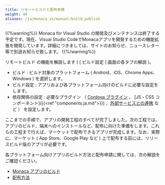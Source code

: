 ```yaml
---
title: リモートビルドと配布申請
weight: 40
aliases: /ja/monaca_vs/manual/build_publish
---
```


{{%warning%}}
Monaca for Visual Studio
の開発及びメンテナンスは終了する予定です。現在、Visual Studio
CodeでMonacaアプリを開発するための機能拡張を開発しています。詳細につきましては、サイトのお知らせ、ニュースレター等で別途お知らせ致します。
{{%/warning%}}

リモートビルド の機能を解説します ( \[ ビルド設定 \] 画面の各タブの解説 )。

-   ビルド : ビルド対象のプラットフォーム ( Android、iOS、Chrome
    Apps、Windows ) を選択します。
-   ビルド設定 :
    アプリおよび各プラットフォーム向けのビルドに必要な設定をします。
-   依存関係の設定 : 必要なプラグイン （ [Cordova プラグイン](/ja/products_guide/monaca_ide/dependencies/cordova_plugin/) 、 [JS・CSS コンポーネント]({{<ref "components.ja.md">}})
    、[外部サービスとの連携](/ja/reference/service_integration) など ） を設定します。

ここまでの手順で、アプリの開発工程のすべてが完了しました。次の工程では、アプリのビルド、端末へのインストールなど、配布に向けた準備をします。これらの工程まで行えば、マーケットで配布できるアプリが完成します。なお、実際に、マーケット
( App Store、Google Play など )
上で配布する前には、リリースビルド版のアプリが必要です。

各プラットフォーム向けアプリのビルド方法と配布申請に関しては、次の解説をご確認ください。

- [Monaca アプリのビルド](/ja/tutorials/monaca_vs/building_app)
- [配布方法](/ja/products_guide/monaca_ide/deploy)

